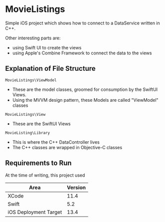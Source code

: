 # MovieListings

Simple iOS project which shows how to connect to a DataService written in C++.

Other interesting parts are:
* using Swift UI to create the views
* using Apple's Combine Framework to connect the data to the views

## Explanation of File Structure

```
MovieListings\ViewModel
```

* These are the model classes, groomed for consumption by the SwiftUI Views.
* Using the MVVM design pattern, these Models are called "ViewModel" classes


```
MovieListings\View
```

* These are the SwiftUI Views


```
MovieListing\Library
```

* This is where the C++ DataController lives
* The C++ classes are wrapped in Objective-C classes


## Requirements to Run

At the time of writing, this project used 

Area                  | Version
----------------------|--------
XCode                 | 11.4
Swift                 | 5.2
iOS Deployment Target | 13.4
